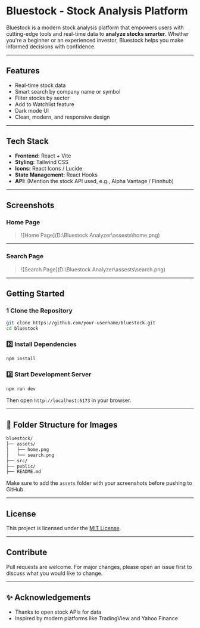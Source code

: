 
#  Bluestock - Stock Analysis Platform

Bluestock is a modern stock analysis platform that empowers users with cutting-edge tools and real-time data to **analyze stocks smarter**. Whether you're a beginner or an experienced investor, Bluestock helps you make informed decisions with confidence.

---

##  Features

-  Real-time stock data
-  Smart search by company name or symbol
-  Filter stocks by sector
-  Add to Watchlist feature
-  Dark mode UI
-  Clean, modern, and responsive design

---

##  Tech Stack

- **Frontend:** React + Vite
- **Styling:** Tailwind CSS
- **Icons:** React Icons / Lucide
- **State Management:** React Hooks
- **API:** (Mention the stock API used, e.g., Alpha Vantage / Finnhub)

---

##  Screenshots

###  Home Page
> ![Home Page](D:\Bluestock Analyzer\assests\home.png)  


---

###  Search Page
> ![Search Page](D:\Bluestock Analyzer\assests\search.png)  

---

##  Getting Started

### 1️ Clone the Repository
```bash
git clone https://github.com/your-username/bluestock.git
cd bluestock
```

### 2️⃣ Install Dependencies
```bash
npm install
```

### 3️⃣ Start Development Server
```bash
npm run dev
```

Then open `http://localhost:5173` in your browser.

---

## 📁 Folder Structure for Images

```bash
bluestock/
├── assets/
│   ├── home.png
│   └── search.png
├── src/
├── public/
├── README.md
```

Make sure to add the `assets` folder with your screenshots before pushing to GitHub.

---

##  License

This project is licensed under the [MIT License](LICENSE).

---

##  Contribute

Pull requests are welcome. For major changes, please open an issue first to discuss what you would like to change.

---

## ✨ Acknowledgements

- Thanks to open stock APIs for data
- Inspired by modern platforms like TradingView and Yahoo Finance
